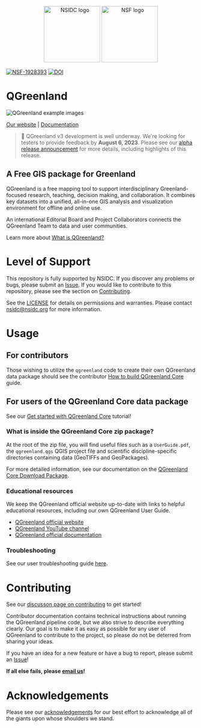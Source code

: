 <p align="center">
  <img alt="NSIDC logo" src="https://nsidc.org/themes/custom/nsidc/logo.svg" width="150" />
  <img alt="NSF logo" src="https://nsidc.org/sites/default/files/images/Logo/NSF.svg" width="150" />
</p>

[![NSF-1928393](https://img.shields.io/badge/NSF-1928393-red.svg)](https://nsf.gov/awardsearch/showAward?AWD_ID=1928393)
[![DOI](https://zenodo.org/badge/241453043.svg)](https://zenodo.org/badge/latestdoi/241453043)

# QGreenland

![QGreenland example images](/doc/_images/qgreenland-examples.jpg)

[Our website](https://www.qgreenland.org) | [Documentation](https://qgreenland.readthedocs.io)

> :tada: QGreenland v3 development is well underway. We're looking for testers to
> provide feedback by **August 6, 2023**. Please see our
> [alpha release announcement](https://github.com/nsidc/qgreenland/discussions/694)
> for more details, including highlights of this release.


## A Free GIS package for Greenland

QGreenland is a free mapping tool to support interdisciplinary Greenland-focused
research, teaching, decision making, and collaboration. It combines key datasets
into a unified, all-in-one GIS analysis and visualization environment for
offline and online use.

An international Editorial Board and Project Collaborators connects the
QGreenland Team to data and user communities.

Learn more about [What is
QGreenland?](https://qgreenland.readthedocs.io/en/latest/what_is_qgr.html)


# Level of Support

This repository is fully supported by NSIDC. If you discover any problems or
bugs, please submit an [Issue](https://github.com/nsidc/qgreenland/issues). If
you would like to contribute to this repository, please see the section on
[Contributing](#Contributing).

See the [LICENSE](LICENSE) for details on permissions and warranties. Please
contact nsidc@nsidc.org for more information.


# Usage

## For contributors

Those wishing to utilize the `qgreenland` code to create their own QGreenland
data package should see the contributor [How to build QGreenland
Core](https://qgreenland.readthedocs.io/en/latest/contributor/how-to/run-qgreenland.html)
guide.

## For users of the QGreenland Core data package

See our [Get started with QGreenland
Core](https://qgreenland.readthedocs.io/en/latest/user/tutorials/get-started.html)
tutorial!

### What is inside the QGreenland Core zip package?

At the root of the zip file, you will find useful files such as a
`UserGuide.pdf`, the `qgreenland.qgs` QGIS project file and scientific
discipline-specific directories containing data (GeoTIFFs and GeoPackages). 

For more detailed information, see our documentation on the [QGreenland Core
Download
Package](https://qgreenland.readthedocs.io/en/latest/what_is_qgr.html#qgreenland-core-download-package).


### Educational resources

We keep the QGreenland official website up-to-date with links to helpful
educational resources, including our own QGreenland User Guide.

* [QGreenland official website](https://qgreenland.org)
* [QGreenland YouTube channel](https://www.youtube.com/channel/UCjWae_Jrbognx2ju_SHBZ2A/videos)
* [QGreenland official documentation](https://qgreenland.readthedocs.io)

### Troubleshooting

See our user troubleshooting guide
[here](https://qgreenland.readthedocs.io/en/latest/user/how-to/troubleshooting.html).

# Contributing

See our [discusson page on
contributing](https://qgreenland.readthedocs.io/en/latest/contributor/discussion/contributing.html)
to get started!

Contributor documentation contains technical instructions about running the
QGreenland pipeline code, but we also strive to describe everything clearly.
Our goal is to make it as easy as possible for any user of QGreenland to
contribute to the project, so please do not be deterred from sharing your ideas.

If you have an idea for a new feature or have a bug to report, please submit an
[Issue](https://github.com/nsidc/qgreenland/issues)!

**If all else fails, please [email us](mailto:qgreenland.info@gmail.com)!**

# Acknowledgements

Please see our
[acknowledgements](https://qgreenland.readthedocs.io/en/latest/acknowledgements.html)
for our best effort to acknowledge all of the giants upon whose shoulders we stand.
